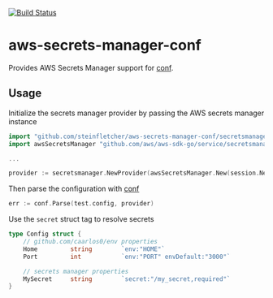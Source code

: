 [![Build Status](https://travis-ci.org/steinfletcher/aws-secrets-manager-conf.svg?branch=master)](https://travis-ci.org/steinfletcher/aws-secrets-manager-conf)

# aws-secrets-manager-conf

Provides AWS Secrets Manager support for [conf](https://github.com/steinfletcher/conf).

## Usage

Initialize the secrets manager provider by passing the AWS secrets manager instance

```go
import "github.com/steinfletcher/aws-secrets-manager-conf/secretsmanager"
import awsSecretsManager "github.com/aws/aws-sdk-go/service/secretsmanager"

...

provider := secretsmanager.NewProvider(awsSecretsManager.New(session.New()))
```

Then parse the configuration with [conf](https://github.com/steinfletcher/conf)

```go
err := conf.Parse(test.config, provider)
```

Use the `secret` struct tag to resolve secrets

```go
type Config struct {
	// github.com/caarlos0/env properties
	Home         string        `env:"HOME"`
	Port         int           `env:"PORT" envDefault:"3000"`

	// secrets manager properties
	MySecret     string        `secret:"/my_secret,required"`
}
```

